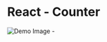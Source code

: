 # React - Counter

![Demo Image - ]([https://i.ibb.co/F5dmcnr/React-Travel-Journey.png](https://i.ibb.co/FHDdvZb/React-Counter-2.png)https://i.ibb.co/FHDdvZb/React-Counter-2.png)
